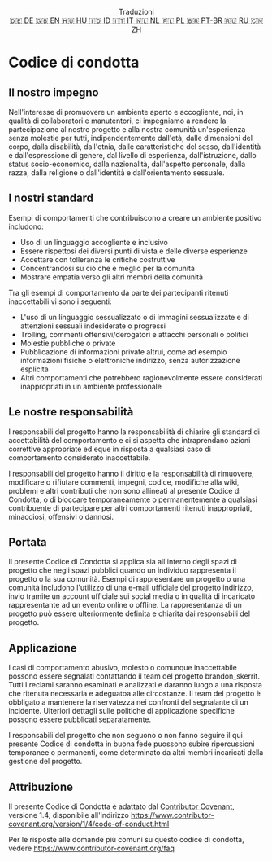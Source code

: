 <p align="center">
Traduzioni <br>
<a href=https://github.com/Ciphey/Ciphey/tree/master/translations/de/CODE_OF_CONDUCT.md>🇩🇪 DE   </a>
<a href=https://github.com/Ciphey/Ciphey/tree/master/CODE_OF_CONDUCT.md>🇬🇧 EN   </a>
<a href=https://github.com/Ciphey/Ciphey/tree/master/translations/hu/CODE_OF_CONDUCT.md>🇭🇺 HU   </a>
<a href=https://github.com/Ciphey/Ciphey/tree/master/translations/id/CODE_OF_CONDUCT.md>🇮🇩 ID   </a>
<a href=https://github.com/Ciphey/Ciphey/tree/master/translations/it/CODE_OF_CONDUCT.md>🇮🇹 IT   </a>
<a href=https://github.com/Ciphey/Ciphey/tree/master/translations/nl/CODE_OF_CONDUCT.md>🇳🇱 NL   </a>
<a href=https://github.com/Ciphey/Ciphey/tree/master/translations/pl/CODE_OF_CONDUCT.md>🇵🇱 PL   </a>
<a href=https://github.com/Ciphey/Ciphey/tree/master/translations/pt-br/CODE_OF_CONDUCT.md>🇧🇷 PT-BR   </a>
<a href=https://github.com/Ciphey/Ciphey/tree/master/translations/ru/CODE_OF_CONDUCT.md>🇷🇺 RU   </a>
<a href=https://github.com/Ciphey/Ciphey/tree/master/translations/zh/CODE_OF_CONDUCT.md>🇨🇳 ZH   </a>
</p>

# Codice di condotta

## Il nostro impegno

Nell'interesse di promuovere un ambiente aperto e accogliente, noi, in qualità di collaboratori e manutentori, ci impegniamo a rendere la partecipazione al nostro progetto e alla nostra comunità un'esperienza senza molestie per tutti, indipendentemente dall'età, dalle dimensioni del corpo, dalla disabilità, dall'etnia, dalle caratteristiche del sesso, dall'identità e dall'espressione di genere, dal livello di esperienza, dall'istruzione, dallo status socio-economico, dalla nazionalità, dall'aspetto personale, dalla razza, dalla religione o dall'identità e dall'orientamento sessuale.

## I nostri standard

Esempi di comportamenti che contribuiscono a creare un ambiente positivo includono:

- Uso di un linguaggio accogliente e inclusivo
- Essere rispettosi dei diversi punti di vista e delle diverse esperienze
- Accettare con tolleranza le critiche costruttive
- Concentrandosi su ciò che è meglio per la comunità
- Mostrare empatia verso gli altri membri della comunità

Tra gli esempi di comportamento da parte dei partecipanti ritenuti inaccettabili vi sono i seguenti:

- L'uso di un linguaggio sessualizzato o di immagini sessualizzate e di attenzioni sessuali indesiderate o progressi
- Trolling, commenti offensivi/derogatori e attacchi personali o politici
- Molestie pubbliche o private
- Pubblicazione di informazioni private altrui, come ad esempio informazioni fisiche o elettroniche
  indirizzo, senza autorizzazione esplicita
- Altri comportamenti che potrebbero ragionevolmente essere considerati inappropriati in un
  ambiente professionale

## Le nostre responsabilità

I responsabili del progetto hanno la responsabilità di chiarire gli standard di accettabilità del comportamento e ci si aspetta che intraprendano azioni correttive appropriate ed eque in risposta a qualsiasi caso di comportamento considerato inaccettabile.

I responsabili del progetto hanno il diritto e la responsabilità di rimuovere, modificare o
rifiutare commenti, impegni, codice, modifiche alla wiki, problemi e altri contributi che non sono allineati al presente Codice di Condotta, o di bloccare temporaneamente o permanentemente a qualsiasi contribuente di partecipare per altri comportamenti ritenuti inappropriati, minacciosi, offensivi o dannosi.

## Portata

Il presente Codice di Condotta si applica sia all'interno degli spazi di progetto che negli spazi pubblici
quando un individuo rappresenta il progetto o la sua comunità. Esempi di rappresentare un progetto o una comunità includono l'utilizzo di una e-mail ufficiale del progetto indirizzo, invio tramite un account ufficiale sui social media o in qualità di incaricato rappresentante ad un evento online o offline. La rappresentanza di un progetto può essere ulteriormente definita e chiarita dai responsabili del progetto.

## Applicazione

I casi di comportamento abusivo, molesto o comunque inaccettabile possono essere segnalati contattando il team del progetto brandon_skerrit. Tutti
I reclami saranno esaminati e analizzati e daranno luogo a una risposta che ritenuta necessaria e adeguatoa alle circostanze. Il team del progetto è obbligato a mantenere la riservatezza nei confronti del segnalante di un incidente.
Ulteriori dettagli sulle politiche di applicazione specifiche possono essere pubblicati separatamente.

I responsabili del progetto che non seguono o non fanno seguire il qui presente Codice di condotta in buona fede puossono subire ripercussioni temporanee o permanenti, come determinato da altri membri incaricati della gestione del progetto.

## Attribuzione

Il presente Codice di Condotta è adattato dal [Contributor Covenant][homepage], versione 1.4,
disponibile all'indirizzo <https://www.contributor-covenant.org/version/1/4/code-of-conduct.html>

[homepage]: https://www.contributor-covenant.org

Per le risposte alle domande più comuni su questo codice di condotta, vedere
<https://www.contributor-covenant.org/faq>

